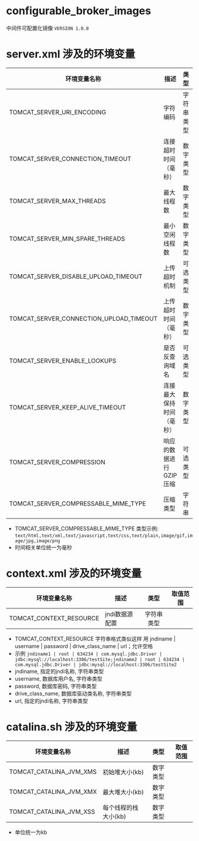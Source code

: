 # configurable_broker_images
中间件可配置化镜像
    `VERSION 1.0.0`

# server.xml 涉及的环境变量

| 环境变量名称        |   描述    |  类型  |  取值范围
| --------   | -----   | :----: | :----: |
| TOMCAT_SERVER_URI_ENCODING        | 字符编码      |   字符串类型    |  UTF8/GBK/ISO-8859-1 |
| TOMCAT_SERVER_CONNECTION_TIMEOUT        | 连接超时时间（毫秒）     |   数字类型    |   |
| TOMCAT_SERVER_MAX_THREADS        | 最大线程数      |   数字类型    |   |
| TOMCAT_SERVER_MIN_SPARE_THREADS        | 最小空闲线程数      |   数字类型    |   |
| TOMCAT_SERVER_DISABLE_UPLOAD_TIMEOUT        | 上传超时机制      |   可选类型    |  false/true |
| TOMCAT_SERVER_CONNECTION_UPLOAD_TIMEOUT        | 上传超时时间（毫秒）     |   数字类型    |   |
| TOMCAT_SERVER_ENABLE_LOOKUPS        | 是否反查询域名      |   可选类型     |  false/true |
| TOMCAT_SERVER_KEEP_ALIVE_TIMEOUT        | 连接最大保持时间（毫秒）      |   数字类型    |   |
| TOMCAT_SERVER_COMPRESSION        | 响应的数据进行 GZIP 压缩       |   可选类型    | off/on/force |
| TOMCAT_SERVER_COMPRESSABLE_MIME_TYPE        | 压缩类型      |   字符串    |    |

* TOMCAT_SERVER_COMPRESSABLE_MIME_TYPE 类型示例: `text/html,text/xml,text/javascript,text/css,text/plain,image/gif,image/jpg,image/png`
* 时间相关单位统一为毫秒

# context.xml 涉及的环境变量

| 环境变量名称        |   描述    |  类型  |  取值范围
| --------   | -----   | :----: | :----: |
| TOMCAT_CONTEXT_RESOURCE        | jndi数据源配置      |   字符串类型    |   |

* TOMCAT_CONTEXT_RESOURCE 字符串格式类似这样 用 jndiname | username | password | drive_class_name | url；允许空格
* 示例 `jndiname1 | root | 634234 | com.mysql.jdbc.Driver | jdbc:mysql://localhost:3306/testSite;jndiname2 | root | 634234 | com.mysql.jdbc.Driver | jdbc:mysql://localhost:3306/testSite2`
* jndiname, 指定的jndi名称, 字符串类型
* username, 数据库用户名, 字符串类型
* password, 数据库密码, 字符串类型
* drive_class_name, 数据库驱动类名称, 字符串类型
* url, 指定的jndi名称, 字符串类型


# catalina.sh 涉及的环境变量

| 环境变量名称        |   描述    |  类型  |  取值范围
| --------   | -----   | :----: | :----: |
| TOMCAT_CATALINA_JVM_XMS        | 初始堆大小(kb)      |   数字类型    |   |
| TOMCAT_CATALINA_JVM_XMX        | 最大堆大小(kb)      |   数字类型    |   |
| TOMCAT_CATALINA_JVM_XSS        | 每个线程的栈大小(kb)      |   数字类型    |   |
* 单位统一为kb
